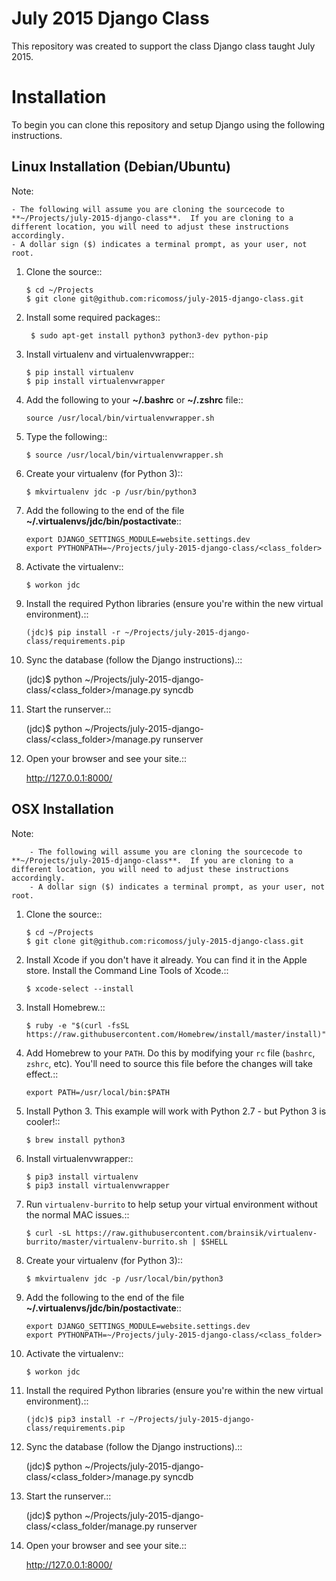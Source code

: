 July 2015 Django Class
======================

This repository was created to support the class Django class taught July 2015.

Installation
============

To begin you can clone this repository and setup Django using the following instructions.

Linux Installation (Debian/Ubuntu)
----------------------------------

Note:

    - The following will assume you are cloning the sourcecode to **~/Projects/july-2015-django-class**.  If you are cloning to a different location, you will need to adjust these instructions accordingly.
    - A dollar sign ($) indicates a terminal prompt, as your user, not root.

1.  Clone the source::

        $ cd ~/Projects
        $ git clone git@github.com:ricomoss/july-2015-django-class.git

2. Install some required packages::

        $ sudo apt-get install python3 python3-dev python-pip

3.  Install virtualenv and virtualenvwrapper::

        $ pip install virtualenv
        $ pip install virtualenvwrapper

4.  Add the following to your **~/.bashrc** or **~/.zshrc** file::

        source /usr/local/bin/virtualenvwrapper.sh

5.  Type the following::

        $ source /usr/local/bin/virtualenvwrapper.sh

6.  Create your virtualenv (for Python 3)::

        $ mkvirtualenv jdc -p /usr/bin/python3


7.  Add the following to the end of the file **~/.virtualenvs/jdc/bin/postactivate**::

        export DJANGO_SETTINGS_MODULE=website.settings.dev
        export PYTHONPATH=~/Projects/july-2015-django-class/<class_folder>

8.  Activate the virtualenv::

        $ workon jdc

9.  Install the required Python libraries (ensure you're within the new virtual environment).::

        (jdc)$ pip install -r ~/Projects/july-2015-django-class/requirements.pip

10.  Sync the database (follow the Django instructions).::

        (jdc)$ python ~/Projects/july-2015-django-class/<class_folder>/manage.py syncdb
        
11.  Start the runserver.::

        (jdc)$ python ~/Projects/july-2015-django-class/<class_folder>/manage.py runserver
        
12.  Open your browser and see your site.::

        http://127.0.0.1:8000/


OSX Installation
----------------------------------

Note:

        - The following will assume you are cloning the sourcecode to **~/Projects/july-2015-django-class**.  If you are cloning to a different location, you will need to adjust these instructions accordingly.
        - A dollar sign ($) indicates a terminal prompt, as your user, not root.

1.  Clone the source::

        $ cd ~/Projects
        $ git clone git@github.com:ricomoss/july-2015-django-class.git

2.  Install Xcode if you don't have it already.  You can find it in the Apple store.  Install the Command Line Tools of Xcode.::

        $ xcode-select --install

3.  Install Homebrew.::

        $ ruby -e "$(curl -fsSL https://raw.githubusercontent.com/Homebrew/install/master/install)"
        
4.  Add Homebrew to your `PATH`.  Do this by modifying your `rc` file (`bashrc`, `zshrc`, etc).  You'll need to source this file before the changes will take effect.::

        export PATH=/usr/local/bin:$PATH
        
5.  Install Python 3.  This example will work with Python 2.7 - but Python 3 is cooler!::

        $ brew install python3
        
6.  Install virtualenvwrapper::

        $ pip3 install virtualenv
        $ pip3 install virtualenvwrapper

7.  Run `virtualenv-burrito` to help setup your virtual environment without the normal MAC issues.::

        $ curl -sL https://raw.githubusercontent.com/brainsik/virtualenv-burrito/master/virtualenv-burrito.sh | $SHELL

8.  Create your virtualenv (for Python 3)::

        $ mkvirtualenv jdc -p /usr/local/bin/python3


7.  Add the following to the end of the file **~/.virtualenvs/jdc/bin/postactivate**::

        export DJANGO_SETTINGS_MODULE=website.settings.dev
        export PYTHONPATH=~/Projects/july-2015-django-class/<class_folder>

8.  Activate the virtualenv::

        $ workon jdc

9.  Install the required Python libraries (ensure you're within the new virtual environment).::

        (jdc)$ pip3 install -r ~/Projects/july-2015-django-class/requirements.pip

10.  Sync the database (follow the Django instructions).::

        (jdc)$ python ~/Projects/july-2015-django-class/<class_folder>/manage.py syncdb
        
11.  Start the runserver.::

        (jdc)$ python ~/Projects/july-2015-django-class/<class_folder/manage.py runserver
        
12.  Open your browser and see your site.::

        http://127.0.0.1:8000/
